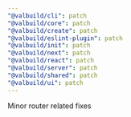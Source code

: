 ```yaml
---
"@valbuild/cli": patch
"@valbuild/core": patch
"@valbuild/create": patch
"@valbuild/eslint-plugin": patch
"@valbuild/init": patch
"@valbuild/next": patch
"@valbuild/react": patch
"@valbuild/server": patch
"@valbuild/shared": patch
"@valbuild/ui": patch
---
```


Minor router related fixes
